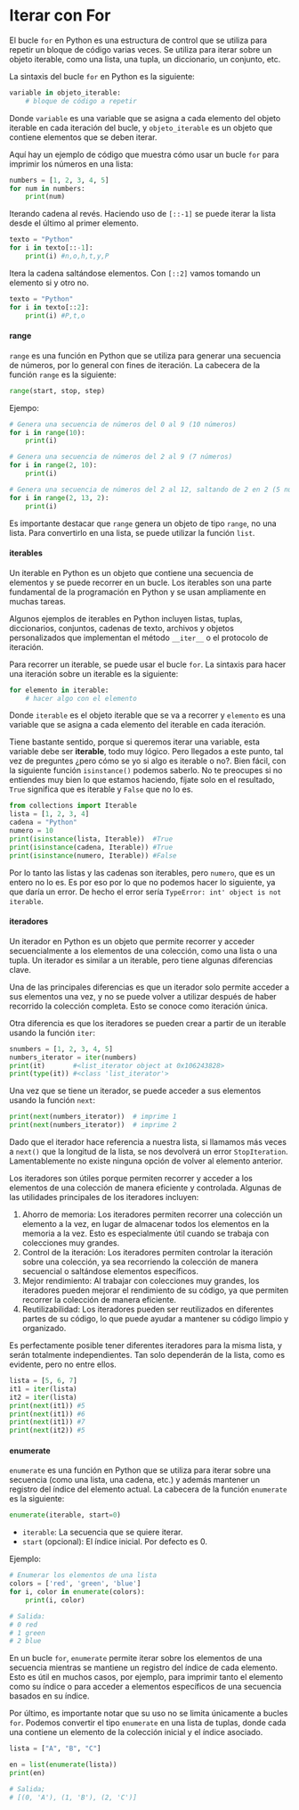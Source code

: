# Iterar con For

El bucle `for` en Python es una estructura de control que se utiliza para repetir un bloque de código varias veces. Se utiliza para iterar sobre un objeto iterable, como una lista, una tupla, un diccionario, un conjunto, etc.

La sintaxis del bucle `for` en Python es la siguiente:

```python
variable in objeto_iterable:
    # bloque de código a repetir
```

Donde `variable` es una variable que se asigna a cada elemento del objeto iterable en cada iteración del bucle, y `objeto_iterable` es un objeto que contiene elementos que se deben iterar.

Aquí hay un ejemplo de código que muestra cómo usar un bucle `for` para imprimir los números en una lista:

```python
numbers = [1, 2, 3, 4, 5]
for num in numbers:
    print(num)
```

Iterando cadena al revés. Haciendo uso de `[::-1]` se puede iterar la lista desde el último al primer elemento.&#x20;

```python
texto = "Python"
for i in texto[::-1]:
    print(i) #n,o,h,t,y,P
```

Itera la cadena saltándose elementos. Con `[::2]` vamos tomando un elemento si y otro no.

```python
texto = "Python"
for i in texto[::2]:
    print(i) #P,t,o
```

#### range

`range` es una función en Python que se utiliza para generar una secuencia de números, por lo general con fines de iteración. La cabecera de la función `range` es la siguiente:

```python
range(start, stop, step)
```

Ejempo:

```python
# Genera una secuencia de números del 0 al 9 (10 números)
for i in range(10):
    print(i)

# Genera una secuencia de números del 2 al 9 (7 números)
for i in range(2, 10):
    print(i)

# Genera una secuencia de números del 2 al 12, saltando de 2 en 2 (5 números)
for i in range(2, 13, 2):
    print(i)
```

Es importante destacar que `range` genera un objeto de tipo `range`, no una lista. Para convertirlo en una lista, se puede utilizar la función `list`.

#### iterables

Un iterable en Python es un objeto que contiene una secuencia de elementos y se puede recorrer en un bucle. Los iterables son una parte fundamental de la programación en Python y se usan ampliamente en muchas tareas.

Algunos ejemplos de iterables en Python incluyen listas, tuplas, diccionarios, conjuntos, cadenas de texto, archivos y objetos personalizados que implementan el método `__iter__` o el protocolo de iteración.

Para recorrer un iterable, se puede usar el bucle `for`. La sintaxis para hacer una iteración sobre un iterable es la siguiente:

```python
for elemento in iterable:
    # hacer algo con el elemento
```

Donde `iterable` es el objeto iterable que se va a recorrer y `elemento` es una variable que se asigna a cada elemento del iterable en cada iteración.

Tiene bastante sentido, porque si queremos iterar una variable, esta variable debe ser **iterable**, todo muy lógico. Pero llegados a este punto, tal vez de preguntes ¿pero cómo se yo si algo es iterable o no?. Bien fácil, con la siguiente función `isinstance()` podemos saberlo. No te preocupes si no entiendes muy bien lo que estamos haciendo, fíjate solo en el resultado, `True` significa que es iterable y `False` que no lo es.

```python
from collections import Iterable
lista = [1, 2, 3, 4]
cadena = "Python"
numero = 10
print(isinstance(lista, Iterable))  #True
print(isinstance(cadena, Iterable)) #True
print(isinstance(numero, Iterable)) #False
```

Por lo tanto las listas y las cadenas son iterables, pero `numero`, que es un entero no lo es. Es por eso por lo que no podemos hacer lo siguiente, ya que daría un error. De hecho el error sería `TypeError: int' object is not iterable`.

#### iteradores

Un iterador en Python es un objeto que permite recorrer y acceder secuencialmente a los elementos de una colección, como una lista o una tupla. Un iterador es similar a un iterable, pero tiene algunas diferencias clave.

Una de las principales diferencias es que un iterador solo permite acceder a sus elementos una vez, y no se puede volver a utilizar después de haber recorrido la colección completa. Esto se conoce como iteración única.

Otra diferencia es que los iteradores se pueden crear a partir de un iterable usando la función `iter`:

```python
snumbers = [1, 2, 3, 4, 5]
numbers_iterator = iter(numbers)
print(it)       #<list_iterator object at 0x106243828>
print(type(it)) #<class 'list_iterator'>
```

Una vez que se tiene un iterador, se puede acceder a sus elementos usando la función `next`:

```python
print(next(numbers_iterator))  # imprime 1
print(next(numbers_iterator))  # imprime 2
```

Dado que el iterador hace referencia a nuestra lista, si llamamos más veces a `next()` que la longitud de la lista, se nos devolverá un error `StopIteration`. Lamentablemente no existe ninguna opción de volver al elemento anterior.

Los iteradores son útiles porque permiten recorrer y acceder a los elementos de una colección de manera eficiente y controlada. Algunas de las utilidades principales de los iteradores incluyen:

1. Ahorro de memoria: Los iteradores permiten recorrer una colección un elemento a la vez, en lugar de almacenar todos los elementos en la memoria a la vez. Esto es especialmente útil cuando se trabaja con colecciones muy grandes.
2. Control de la iteración: Los iteradores permiten controlar la iteración sobre una colección, ya sea recorriendo la colección de manera secuencial o saltándose elementos específicos.
3. Mejor rendimiento: Al trabajar con colecciones muy grandes, los iteradores pueden mejorar el rendimiento de su código, ya que permiten recorrer la colección de manera eficiente.
4. Reutilizabilidad: Los iteradores pueden ser reutilizados en diferentes partes de su código, lo que puede ayudar a mantener su código limpio y organizado.

Es perfectamente posible tener diferentes iteradores para la misma lista, y serán totalmente independientes. Tan solo dependerán de la lista, como es evidente, pero no entre ellos.

```python
lista = [5, 6, 7]
it1 = iter(lista)
it2 = iter(lista)
print(next(it1)) #5
print(next(it1)) #6
print(next(it1)) #7
print(next(it2)) #5
```

#### enumerate

`enumerate` es una función en Python que se utiliza para iterar sobre una secuencia (como una lista, una cadena, etc.) y además mantener un registro del índice del elemento actual. La cabecera de la función `enumerate` es la siguiente:

```python
enumerate(iterable, start=0)
```

* `iterable`: La secuencia que se quiere iterar.
* `start` (opcional): El índice inicial. Por defecto es 0.

Ejemplo:

```python
# Enumerar los elementos de una lista
colors = ['red', 'green', 'blue']
for i, color in enumerate(colors):
    print(i, color)

# Salida:
# 0 red
# 1 green
# 2 blue
```

En un bucle `for`, `enumerate` permite iterar sobre los elementos de una secuencia mientras se mantiene un registro del índice de cada elemento. Esto es útil en muchos casos, por ejemplo, para imprimir tanto el elemento como su índice o para acceder a elementos específicos de una secuencia basados en su índice.

Por último, es importante notar que su uso no se limita únicamente a bucles `for`. Podemos convertir el tipo `enumerate` en una lista de tuplas, donde cada una contiene un elemento de la colección inicial y el índice asociado.

```python
lista = ["A", "B", "C"]

en = list(enumerate(lista))
print(en)

# Salida;
# [(0, 'A'), (1, 'B'), (2, 'C')]
```

